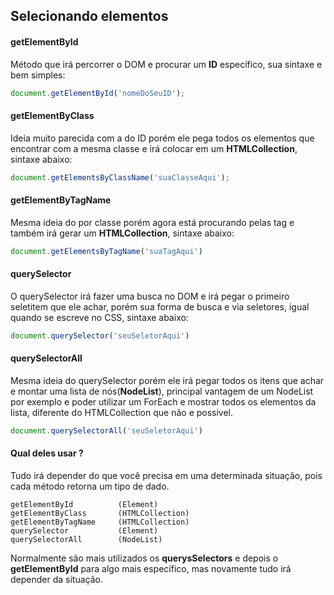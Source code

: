 ## Selecionando elementos

#### getElementById
Método que irá percorrer o DOM e procurar um **ID** específico, sua sintaxe e bem simples:
```js
document.getElementById('nomeDoSeuID');
```

#### getElementByClass
Ideia muito parecida com a do ID porém ele pega todos os elementos que encontrar com a mesma classe e irá colocar em um **HTMLCollection**, sintaxe abaixo:
```js
document.getElementsByClassName('suaClasseAqui');
```

#### getElementByTagName
Mesma ideia do por classe porém agora está procurando pelas tag e também irá gerar um **HTMLCollection**, sintaxe abaixo:
```js
document.getElementsByTagName('suaTagAqui')
```

#### querySelector
O querySelector irá fazer uma busca no DOM e irá pegar o primeiro seletitem que ele achar, porém sua forma de busca e via seletores, igual quando se escreve no CSS, sintaxe abaixo:
```js
document.querySelector('seuSeletorAqui')
```

#### querySelectorAll
Mesma ideia do querySelector porém ele irá pegar todos os itens que achar e montar uma lista de nós(**NodeList**), principal vantagem de um NodeList por exemplo e poder utilizar um ForEach e mostrar todos os elementos da lista, diferente do HTMLCollection que não e possivel.
```js
document.querySelectorAll('seuSeletorAqui')
```


#### Qual deles usar ?
Tudo irá depender do que você precisa em uma determinada situação, pois cada método retorna um tipo de dado.
```
getElementById          (Element)
getElementByClass       (HTMLCollection)
getElementByTagName     (HTMLCollection)
querySelector           (Element)
querySelectorAll        (NodeList)
```
Normalmente são mais utilizados os **querysSelectors** e depois o **getElementById** para algo mais específico, mas novamente tudo irá depender da situação.